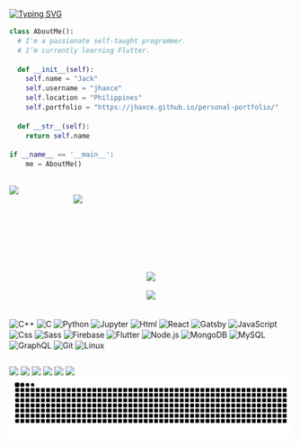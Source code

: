 [![Typing SVG](https://readme-typing-svg.herokuapp.com?color=0084E7&size=23&lines=Hi+there+👋;I+am+Jack)](https://git.io/typing-svg)

```python
class AboutMe():
  # I'm a passionate self-taught programmer.
  # I’m currently learning Flutter.
    
  def __init__(self):
    self.name = "Jack"
    self.username = "jhaxce"
    self.location = "Philippines"
    self.portfolio = "https://jhaxce.github.io/personal-portfolio/"
  
  def __str__(self):
    return self.name

if __name__ == '__main__':
    me = AboutMe()
```

##

<p align=center>
  <div align=center>
    <picture>
      <source srcset="https://github-readme-stats.vercel.app/api?username=jhaxce&show_icons=true&theme=github_dark" media="(prefers-color-scheme: dark)" />
      <source srcset="https://github-readme-stats.vercel.app/api?username=jhaxce&show_icons=true" media="(prefers-color-scheme: light), (prefers-color-scheme: no-preference)" />
      <img align="left" width=390 src="https://github-readme-stats.vercel.app/api?username=jhaxce&show_icons=true" />
    </picture>
    <picture>
      <source srcset="https://github-readme-streak-stats.herokuapp.com?user=jhaxce&theme=github_dark" media="(prefers-color-scheme: dark)" />
      <source srcset="https://github-readme-streak-stats.herokuapp.com?user=jhaxce" media="(prefers-color-scheme: light), (prefers-color-scheme: no-preference)" />
      <img align="right" width=390 src="https://github-readme-streak-stats.herokuapp.com?user=jhaxce" />
    </picture>
  </div>
  <br><br><br><br><br><br><br><br>
  <div align=center>
    <picture>
      <source srcset="https://github-readme-stats.vercel.app/api/top-langs?username=jhaxce&theme=github_dark&langs_count=8&layout=compact" media="(prefers-color-scheme: dark)" />
      <source srcset="https://github-readme-stats.vercel.app/api/top-langs?username=jhaxce&langs_count=8&layout=compact" media="(prefers-color-scheme: light), (prefers-color-scheme: no-preference)" />
      <img width=325 align="center" src="https://github-readme-stats.vercel.app/api/top-langs?username=jhaxce&langs_count=8&layout=compact" />
    </picture>
  </div>
  <br>
  <div align=center>
    <a href="https://github.com/jhaxce">
      <img src="https://visitcount.itsvg.in/api?id=jhaxce&label=Profile%20Views&color=0&icon=6&pretty=true" />
    </a>
  </div>
</p>

<div style="display: inline_block"><br>
  <img align="center" alt="C++" height="30" width="40" src="https://cdn.jsdelivr.net/gh/devicons/devicon/icons/cplusplus/cplusplus-original.svg">
  <img align="center" alt="C" height="30" width="40" src="https://cdn.jsdelivr.net/gh/devicons/devicon/icons/c/c-original.svg">
  <img align="center" alt="Python" height="30" width="40" src="https://cdn.jsdelivr.net/gh/devicons/devicon/icons/python/python-original.svg">
  <img align="center" alt="Jupyter" height="30" width="40" src="https://cdn.jsdelivr.net/gh/devicons/devicon/icons/jupyter/jupyter-original.svg">
  <img align="center" alt="Html" height="30" width="40" src="https://cdn.jsdelivr.net/gh/devicons/devicon/icons/html5/html5-original.svg">
  <img align="center" alt="React" height="30" width="40" src="https://cdn.jsdelivr.net/gh/devicons/devicon/icons/react/react-original.svg">
  <img align="center" alt="Gatsby" height="30" width="40" src="https://cdn.jsdelivr.net/gh/devicons/devicon/icons/gatsby/gatsby-original.svg">
  <img align="center" alt="JavaScript" height="30" width="40" src="https://cdn.jsdelivr.net/gh/devicons/devicon/icons/javascript/javascript-original.svg">
  <img align="center" alt="Css" height="30" width="40" src="https://cdn.jsdelivr.net/gh/devicons/devicon/icons/css3/css3-original.svg">
  <img align="center" alt="Sass" height="30" width="40" src="https://cdn.jsdelivr.net/gh/devicons/devicon/icons/sass/sass-original.svg">
  <img align="center" alt="Firebase" height="30" width="40" src="https://cdn.jsdelivr.net/gh/devicons/devicon/icons/firebase/firebase-plain.svg">
  <img align="center" alt="Flutter" height="30" width="40" src="https://cdn.jsdelivr.net/gh/devicons/devicon/icons/flutter/flutter-original.svg">
  <img align="center" alt="Node.js" height="30" width="40" src="https://cdn.jsdelivr.net/gh/devicons/devicon/icons/nodejs/nodejs-original.svg">
  <img align="center" alt="MongoDB" height="30" width="40" src="https://cdn.jsdelivr.net/gh/devicons/devicon/icons/mongodb/mongodb-original.svg">
  <img align="center" alt="MySQL" height="30" width="40" src="https://cdn.jsdelivr.net/gh/devicons/devicon/icons/mysql/mysql-original.svg">
  <img align="center" alt="GraphQL" height="30" width="40" src="https://cdn.jsdelivr.net/gh/devicons/devicon/icons/graphql/graphql-plain.svg">
  <img align="center" alt="Git" height="30" width="40" src="https://cdn.jsdelivr.net/gh/devicons/devicon/icons/git/git-original.svg">
  <img align="center" alt="Linux" height="30" width="40" src="https://cdn.jsdelivr.net/gh/devicons/devicon/icons/linux/linux-original.svg">
  <!--<img align="right" alt="Pic" height="150" style="border-radius:50px;" src="https://i.imgur.com/RPDLDSg.png">-->
</div>

##

<div>
  <a href="#https://discord.com/users/?" target="_blank"><img src="https://img.shields.io/badge/Discord-7289DA?style=for-the-badge&logo=discord&logoColor=white" target="_blank"></a> 
  <a href="#https://www.reddit.com/user/jhaxce" target="_blank"><img src="https://img.shields.io/badge/Reddit-FF4500?style=for-the-badge&logo=reddit&logoColor=white" target="_blank"></a>
  <a href="#https://www.linkedin.com/in/jhaxce/" target="_blank"><img src="https://img.shields.io/badge/-LinkedIn-%230077B5?style=for-the-badge&logo=linkedin&logoColor=white" target="_blank"></a> 
  <a href="#mailto:example@example.com"><img src="https://img.shields.io/badge/-Gmail-FF0000?style=for-the-badge&logo=gmail&logoColor=white" target="_blank"></a>
  <a href="#https://gitlab.com/jhaxce" target="_blank"><img src="https://img.shields.io/badge/GitLab-330F63?style=for-the-badge&logo=gitlab&logoColor=white" target="_blank"></a>
 	<a href="#https://stackoverflow.com/users/?/jhaxce" target="_blank"><img src="https://img.shields.io/badge/Stack_Overflow-FE7A16?style=for-the-badge&logo=stack-overflow&logoColor=white" target="_blank"></a>
  
  <picture>
  <source media="(prefers-color-scheme: dark)" srcset="https://raw.githubusercontent.com/jhaxce/jhaxce/output/github-contribution-grid-snake-dark.svg">
  <source media="(prefers-color-scheme: light)" srcset="https://raw.githubusercontent.com/jhaxce/jhaxce/output/github-contribution-grid-snake.svg">
  <img alt="snake animation" src="https://raw.githubusercontent.com/jhaxce/jhaxce/output/github-contribution-grid-snake.svg">
  </picture>

  <!--
  <img src="https://activity-graph.herokuapp.com/graph?username=jhaxce&theme=react-dark&bg_color=20232a&hide_border=true" width="80%"/>
  -->
</div>


<!--
# Sources
- https://www.youtube.com/watch?v=TsaLQAetPLU
- https://github.com/abhisheknaiidu/awesome-github-profile-readme

# Examples
- https://github.com/Raymo111/Raymo111
- https://github.com/rahul-jha98/rahul-jha98
- https://github.com/zumrudu-anka/zumrudu-anka
-->
